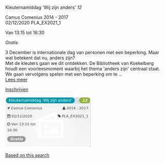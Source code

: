 Kleuternamiddag 'Wij zijn anders' *12*

Camus Comenius 2014 - 2017  
02/12/2020 PLA\_EX2021\_1  

Van 13:15 tot 16:30

*Gratis*

  

  

3 December is internationale dag van personen met een beperking. Maar wat betekent dat nu, anders zijn?  
Met de kleuters gaan we dit ontdekken. De Bibliotheek van Koekelberg houdt een voorleesmoment waarbij het thema 'anders zijn' centraal staat. We gaan vervolgens spelen met een beperking om te  ...  
[Lees meer](https://tickets.vgc.be/activity/subscribe/PLA_EX2021_1)

[Inschrijven](https://tickets.vgc.be/activity/subscribe/PLA_EX2021_1)

![](57950.png)

[Based on this search](https://tickets.vgc.be/activity/index?&vrijeplaatsen=1&Age%5B%5D=3%2C4&entity=286)